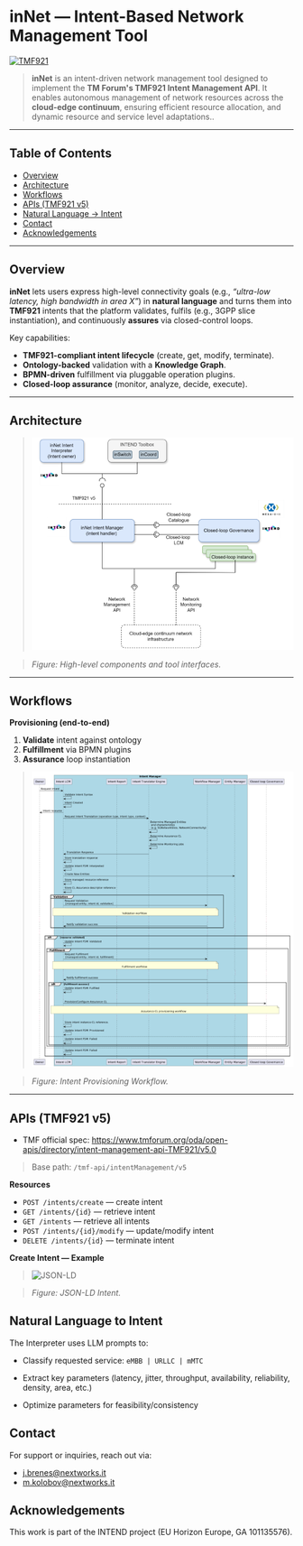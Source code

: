 # inNet — Intent-Based Network Management Tool

[![TMF921](https://img.shields.io/badge/TMF921-v5-blue)](https://www.tmforum.org/oda/open-apis/directory/intent-management-api-TMF921/v5.0)

> **inNet** is an intent-driven network management tool designed to implement the **TM Forum's TMF921 Intent Management API**. It enables autonomous management of network resources across the **cloud-edge continuum**, ensuring efficient resource allocation, and dynamic resource and service level adaptations..

---

## Table of Contents
- [Overview](#overview)
- [Architecture](#architecture)
- [Workflows](#workflows)
- [APIs (TMF921 v5)](#apis-tmf921-v5)
- [Natural Language -> Intent](#natural-language-to-intent)
- [Contact](#contact)
- [Acknowledgements](#acknowledgements)
---

## Overview
**inNet** lets users express high-level connectivity goals (e.g., *“ultra-low latency, high bandwidth in area X”*) in **natural language** and turns them into **TMF921** intents that the platform validates, fulfils (e.g., 3GPP slice instantiation), and continuously **assures** via closed-control loops.

Key capabilities:
- **TMF921-compliant intent lifecycle** (create, get, modify, terminate).
- **Ontology-backed** validation with a **Knowledge Graph**.
- **BPMN-driven** fulfillment via pluggable operation plugins.
- **Closed-loop assurance** (monitor, analyze, decide, execute).

---

## Architecture

> ![inNet High-Level Architecture](doc/inNet-high-level-architecture.png)

> *Figure: High-level components and tool interfaces.*

---

## Workflows

**Provisioning (end-to-end)**  
1. **Validate** intent against ontology  
2. **Fulfillment** via BPMN plugins  
3. **Assurance** loop instantiation

> ![Provisioning](doc/inNet-provisioning.png)

> *Figure: Intent Provisioning Workflow.*

---

## APIs (TMF921 v5)

- TMF official spec: https://www.tmforum.org/oda/open-apis/directory/intent-management-api-TMF921/v5.0

> Base path: `/tmf-api/intentManagement/v5`

**Resources**
- `POST /intents/create` — create intent
- `GET /intents/{id}` — retrieve intent
- `GET /intents` — retrieve all intents
- `POST /intents/{id}/modify` — update/modify intent
- `DELETE /intents/{id}` — terminate intent

**Create Intent — Example**

> ![JSON-LD](doc/JSON-LD.png)

> *Figure: JSON-LD Intent.*

**Natural Language to Intent**
--

The Interpreter uses LLM prompts to:

* Classify requested service: `eMBB | URLLC | mMTC`

* Extract key parameters (latency, jitter, throughput, availability, reliability, density, area, etc.)

* Optimize parameters for feasibility/consistency


**Contact**
--

For support or inquiries, reach out via:
* j.brenes@nextworks.it
* m.kolobov@nextworks.it

**Acknowledgements**
--

This work is part of the INTEND project (EU Horizon Europe, GA 101135576).

